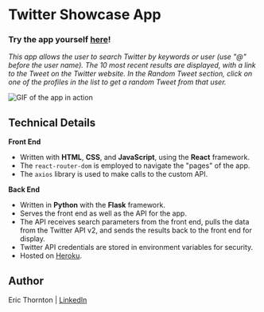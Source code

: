# Twitter Showcase App

### Try the app yourself [here](https://et-twitter-app.herokuapp.com/)!

_This app allows the user to search Twitter by keywords or user (use "@" before the user name). The 10 most recent results are displayed, with a link to the Tweet on the Twitter website. In the Random Tweet section, click on one of the profiles in the list to get a random Tweet from that user._

![GIF of the app in action](/client/src/assets/twitter-app.gif)

## Technical Details

**Front End**

- Written with **HTML**, **CSS**, and **JavaScript**, using the **React** framework.
- The `react-router-dom` is employed to navigate the "pages" of the app.
- The `axios` library is used to make calls to the custom API.

**Back End**

- Written in **Python** with the **Flask** framework.
- Serves the front end as well as the API for the app.
- The API receives search parameters from the front end, pulls the data from the Twitter API v2, and sends the results back to the front end for display.
- Twitter API credentials are stored in environment variables for security.
- Hosted on [Heroku](https://www.heroku.com).

## Author

Eric Thornton | [LinkedIn](https://www.linkedin.com/in/ethornton/)
